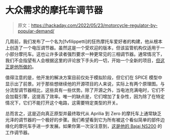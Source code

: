 # 大众需求的摩托车调节器

> 原文：<https://hackaday.com/2022/05/23/motorcycle-regulator-by-popular-demand/>

几周前，我们发布了一个名为[fvfilippetti]的狂热摩托车爱好者的构建，他从根本上创造了一个电压调节器。虽然这是一个受欢迎的版本，但该监管机构仅适用于一小部分摩托车。这也让许多读者强烈要求一种更常见的三相调节器。通常情况下，我们不会指望有人会根据这里的评论放下手头的一切，开始一个全新的项目，[但这正是他所做的](https://fvfilippetti.wordpress.com/2022/05/17/open-type-motorcycle-voltage-regulator/)。

值得注意的是，他开发的解决方案目前仅处于模拟阶段，但它们在 SPICE 模型中显示出了前景。对于那些想继续他的开源项目的人来说，实际上有两个原理图。与分流型调节器相比，这些具有一些优势。除了开源之外，当电池充满电时，它们不会加载引擎，这提高了效率。唯一的缺点是，它们增加了复杂性，因为除了在特定情况下，它们不能打开这个电路，这需要特定类型的开关。

总而言之，这是迈向真正原型并最终取代从 Aprilia 到 Zero 的摩托车上通常缺乏光泽的调节器的一个极好的步骤。我们希望看到它为所有被这个看似简单的部件边缘化的摩托车手进一步发展。如果你第一次没注意到，[这是他的 Bajaj NS200](https://hackaday.com/2022/04/29/motorcycle-voltage-regulator-uses-mosfets/) 的工作调节器。